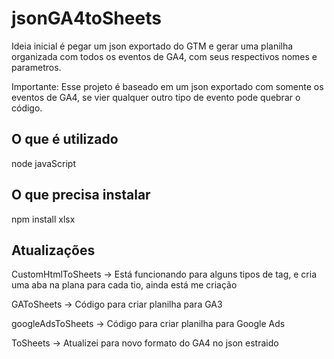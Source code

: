 # jsonGA4toSheets

Ideia inicial é pegar um json exportado do GTM e gerar uma planilha organizada com todos os eventos de GA4, com seus respectivos nomes e parametros.

Importante: Esse projeto é baseado em um json exportado com somente os eventos de GA4, se vier qualquer outro tipo de evento pode quebrar o código.

## O que é utilizado

node
javaScript

## O que precisa instalar

npm install xlsx

## Atualizações
CustomHtmlToSheets -> Está funcionando para alguns tipos de tag, e cria uma aba na plana para cada tio, ainda está me criação

GAToSheets -> Código para criar planilha para GA3

googleAdsToSheets -> Código para criar planilha para Google Ads

ToSheets -> Atualizei para novo formato do GA4 no json estraido